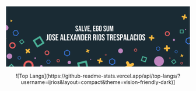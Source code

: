 ![iose's GitHub Banner](./assets/Header.png)

<p align="center">
![Top Langs](https://github-readme-stats.vercel.app/api/top-langs/?username=ijrios&layout=compact&theme=vision-friendly-dark)]

</p>
